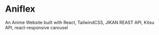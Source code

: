 # Aniflex
An Anime Website built with React, TailwindCSS, JIKAN REAST API, Kitsu API, react-responsive carousel
